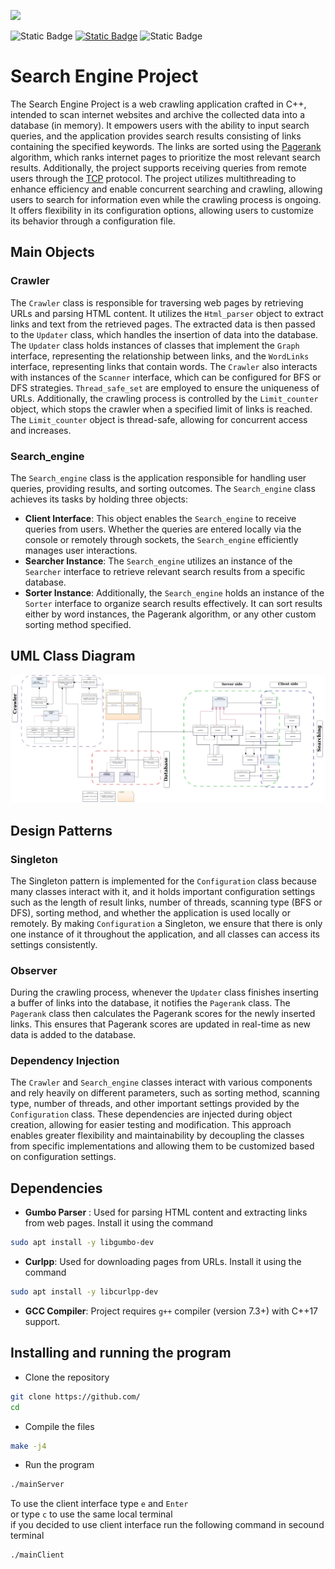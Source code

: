 ![](sources/koogle_logo.jpglogo.jpg)

![Static Badge](https://img.shields.io/badge/Solution-C++17-blue.svg?style=flat&logo=c%2B%2B&logoColor=b0c0c0&labelColor=363D44)    [![Static Badge](https://img.shields.io/badge/MakeFile-passing-green??style=flat&logo=make&logoColor=0da636&labelColor=363D44)](https://www.gnu.org/software/make/manual/make.html)   ![Static Badge](https://img.shields.io/badge/OS-linux-orange??style=flat&logo=Linux&logoColor=b0c0c8&labelColor=363D44)

# Search Engine Project

The Search Engine Project is a web crawling application crafted in C++, intended to scan internet websites and archive the collected data into a database (in memory). It empowers users with the ability to input search queries, and the application provides search results consisting of links containing the specified keywords. The links are sorted using the [Pagerank](https://en.wikipedia.org/wiki/PageRank "Wiki") algorithm, which ranks internet pages to prioritize the most relevant search results. Additionally, the project supports receiving queries from remote users through the [TCP](https://en.wikipedia.org/wiki/Transmission_Control_Protocol "wiki") protocol. The project utilizes multithreading to enhance efficiency and enable concurrent searching and crawling, allowing users to search for information even while the crawling process is ongoing. It offers flexibility in its configuration options, allowing users to customize its behavior through a configuration file.

## Main Objects

### Crawler

The `Crawler` class is responsible for traversing web pages by retrieving URLs and parsing HTML content. It utilizes the `Html_parser` object to extract links and text from the retrieved pages. The extracted data is then passed to the `Updater` class, which handles the insertion of data into the database. The `Updater` class holds instances of classes that implement the `Graph` interface, representing the relationship between links, and the `WordLinks` interface, representing links that contain words. The `Crawler` also interacts with instances of the `Scanner` interface, which can be configured for BFS or DFS strategies. `Thread_safe_set` are employed to ensure the uniqueness of URLs. Additionally, the crawling process is controlled by the `Limit_counter` object, which stops the crawler when a specified limit of links is reached. The `Limit_counter` object is thread-safe, allowing for concurrent access and increases.

### Search_engine

The `Search_engine` class is the application responsible for handling user queries, providing results, and sorting outcomes. The `Search_engine` class achieves its tasks by holding three objects:

- **Client Interface**: This object enables the `Search_engine` to receive queries from users. Whether the queries are entered locally via the console or remotely through sockets, the `Search_engine` efficiently manages user interactions.
- **Searcher Instance**: The `Search_engine` utilizes an instance of the `Searcher` interface to retrieve relevant search results from a specific database.
- **Sorter Instance**: Additionally, the `Search_engine` holds an instance of the `Sorter` interface to organize search results effectively. It can sort results either by word instances, the Pagerank algorithm, or any other custom sorting method specified.

## UML Class Diagram

![](sources/search_engin_uml_diagram.jpg)

## Design Patterns

### Singleton

The Singleton pattern is implemented for the `Configuration` class because many classes interact with it, and it holds important configuration settings such as the length of result links, number of threads, scanning type (BFS or DFS), sorting method, and whether the application is used locally or remotely. By making `Configuration` a Singleton, we ensure that there is only one instance of it throughout the application, and all classes can access its settings consistently.

### Observer

During the crawling process, whenever the `Updater` class finishes inserting a buffer of links into the database, it notifies the `Pagerank` class. The `Pagerank` class then calculates the Pagerank scores for the newly inserted links. This ensures that Pagerank scores are updated in real-time as new data is added to the database.

### Dependency Injection

 The `Crawler` and `Search_engine` classes interact with various components and rely heavily on different parameters, such as sorting method, scanning type, number of threads, and other important settings provided by the `Configuration` class. These dependencies are injected during object creation, allowing for easier testing and modification. This approach enables greater flexibility and maintainability by decoupling the classes from specific implementations and allowing them to be customized based on configuration settings.

## Dependencies

- **Gumbo Parser** : Used for parsing HTML content and extracting links from web pages.
  Install it using the command

```sh
sudo apt install -y libgumbo-dev
```

- **Curlpp**: Used for downloading pages from URLs.
  Install it using the command

```sh
sudo apt install -y libcurlpp-dev
```

- **GCC Compiler**: Project requires `g++` compiler (version 7.3+) with C++17 support.

## Installing and running the program

- Clone the repository

```sh
git clone https://github.com/
cd 
```

- Compile the files

```sh
make -j4
```

- Run the program

```sh
./mainServer
```
To use the client interface type `e` and `Enter`\
or type `c` to use the same local terminal\
if you decided to use client interface run the following command in secound terminal

```sh
./mainClient
```